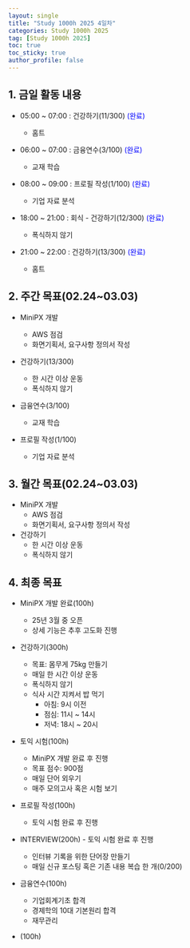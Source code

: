 ```yaml
---
layout: single
title: "Study 1000h 2025 4일차"
categories: Study 1000h 2025
tag: [Study 1000h 2025]
toc: true
toc_sticky: true
author_profile: false
---
```


## 1. 금일 활동 내용

* 05:00 ~ 07:00 : 건강하기(11/300) <span style = "color:blue">(완료)</span>
  * 홈트
* 06:00 ~ 07:00 : 금융연수(3/100) <span style = "color:blue">(완료)</span>
  * 교재 학습
* 08:00 ~ 09:00 : 프로필 작성(1/100) <span style = "color:blue">(완료)</span>
  * 기업 자료 분석

* 18:00 ~ 21:00 : 회식 - 건강하기(12/300) <span style = "color:blue">(완료)</span>
  * 폭식하지 않기

* 21:00 ~ 22:00 : 건강하기(13/300) <span style = "color:blue">(완료)</span>
  * 홈트



##  2. 주간 목표(02.24~03.03)

* MiniPX 개발
  * AWS 점검
  * 화면기획서, 요구사항 정의서 작성
* 건강하기(13/300)
  * 한 시간 이상 운동
  * 폭식하지 않기
* 금융연수(3/100)
  * 교재 학습

* 프로필 작성(1/100)
  * 기업 자료 분석




## 3. 월간 목표(02.24~03.03)

* MiniPX 개발
  * AWS 점검
  * 화면기획서, 요구사항 정의서 작성
* 건강하기
  * 한 시간 이상 운동
  * 폭식하지 않기



## 4. 최종 목표

* MiniPX 개발 완료(100h)
  * 25년 3월 중 오픈
  * 상세 기능은 추후 고도화 진행


* 건강하기(300h)

  * 목표: 몸무게 75kg 만들기
  * 매일 한 시간 이상 운동
  * 폭식하지 않기
  * 식사 시간 지켜서 밥 먹기
    * 아침: 9시 이전
    * 점심: 11시 ~ 14시
    * 저녁: 18시 ~ 20시
* 토익 시험(100h)

  * MiniPX 개발 완료 후 진행
  * 목표 점수: 900점
  * 매일 단어 외우기
  * 매주 모의고사 혹은 시험 보기
* 프로필 작성(100h)

  * 토익 시험 완료 후 진행
* INTERVIEW(200h) - 토익 시험 완료 후 진행
  * 인터뷰 기록을 위한 단어장 만들기
  * 매일 신규 포스팅 혹은 기존 내용 복습 한 개(0/200)
* 금융연수(100h)
  * 기업회계기초 합격
  * 경제학의 10대 기본원리 합격
  * 재무관리
* (100h)

